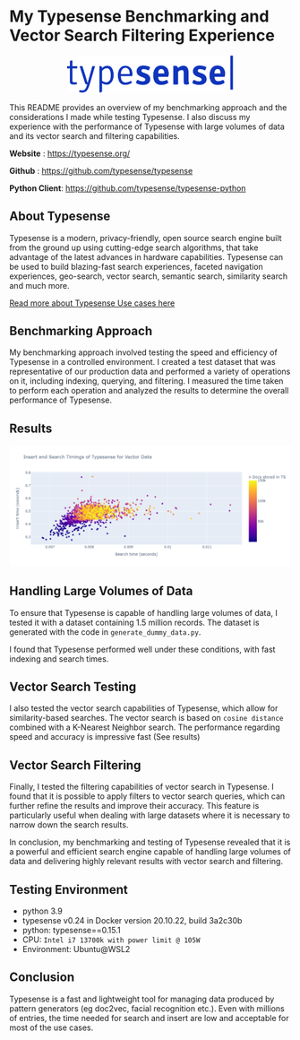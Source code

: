 # My Typesense Benchmarking and Vector Search Filtering Experience

<p align="center">
  <a href="https://typesense.org"><img src="imgs/typesense_logo.svg" alt="Typesense" width="298" /></a> 
</p>

This README provides an overview of my benchmarking approach and the considerations I made while testing Typesense. I also discuss my experience with the performance of Typesense with large volumes of data and its vector search and filtering capabilities.


**Website** : https://typesense.org/

**Github** : https://github.com/typesense/typesense

**Python Client**: https://github.com/typesense/typesense-python

## About Typesense
Typesense is a modern, privacy-friendly, open source search engine built from the ground up using cutting-edge search algorithms, that take advantage of the latest advances in hardware capabilities.
Typesense can be used to build blazing-fast search experiences, faceted navigation experiences, geo-search, vector search, semantic search, similarity search and much more.

[Read more about Typesense Use cases here](https://typesense.org/docs/overview/use-cases.html)

## Benchmarking Approach

My benchmarking approach involved testing the speed and efficiency of Typesense in a controlled environment. I created a test dataset that was representative of our production data and performed a variety of operations on it, including indexing, querying, and filtering. I measured the time taken to perform each operation and analyzed the results to determine the overall performance of Typesense.

## Results
![Results](imgs/ts_timings.png)

## Handling Large Volumes of Data

To ensure that Typesense is capable of handling large volumes of data, I tested it with a dataset containing 1.5 million records. The dataset is generated with the code in `generate_dummy_data.py`.

I found that Typesense performed well under these conditions, with fast indexing and search times.

## Vector Search Testing

I also tested the vector search capabilities of Typesense, which allow for similarity-based searches. The vector search is based on `cosine distance` combined with a K-Nearest Neighbor search. The performance regarding speed and accuracy is impressive fast (See results)

## Vector Search Filtering

Finally, I tested the filtering capabilities of vector search in Typesense. I found that it is possible to apply filters to vector search queries, which can further refine the results and improve their accuracy. This feature is particularly useful when dealing with large datasets where it is necessary to narrow down the search results.

In conclusion, my benchmarking and testing of Typesense revealed that it is a powerful and efficient search engine capable of handling large volumes of data and delivering highly relevant results with vector search and filtering.

## Testing Environment
- python 3.9
- typesense v0.24 in Docker version 20.10.22, build 3a2c30b
- python: typesense==0.15.1
- CPU: `Intel i7 13700k with power limit @ 105W`
- Environment: Ubuntu@WSL2

## Conclusion
Typesense is a fast and lightweight tool for managing data produced by pattern generators (eg doc2vec, facial recognition etc.).
Even with millions of entries, the time needed for search and insert are low and acceptable for most of the use cases.